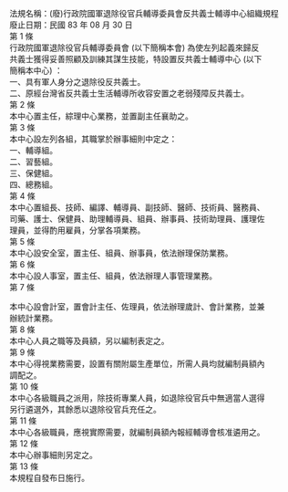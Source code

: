 法規名稱：(廢)行政院國軍退除役官兵輔導委員會反共義士輔導中心組織規程  
廢止日期：民國 83 年 08 月 30 日  
第 1 條  
行政院國軍退除役官兵輔導委員會 (以下簡稱本會) 為使左列起義來歸反  
共義士獲得妥善照顧及訓練其謀生技能，特設置反共義士輔導中心 (以下  
簡稱本中心) ：  
一、具有軍人身分之退除役反共義士。  
二、原經台灣省反共義士生活輔導所收容安置之老弱殘障反共義士。  
第 2 條  
本中心置主任，綜理中心業務，並置副主任襄助之。  
第 3 條  
本中心設左列各組，其職掌於辦事細則中定之：  
一、輔導組。  
二、習藝組。  
三、保健組。  
四、總務組。  
第 4 條  
本中心置組長、技師、編譯、輔導員、副技師、醫師、技術員、醫務員、  
司藥、護士、保健員、助理輔導員、組員、辦事員、技術助理員、護理佐  
理員，並得酌用雇員，分掌各項業務。  
第 5 條  
本中心設安全室，置主任、組員、辦事員，依法辦理保防業務。  
第 6 條  
本中心設人事室，置主任、組員，依法辦理人事管理業務。  
第 7 條  


本中心設會計室，置會計主任、佐理員，依法辦理歲計、會計業務，並兼  
辦統計業務。  
第 8 條  
本中心人員之職等及員額，另以編制表定之。  
第 9 條  
本中心得視業務需要，設置有關附屬生產單位，所需人員均就編制員額內  
調配之。  
第 10 條  
本中心各級職員之派用，除技術專業人員，如退除役官兵中無適當人選得  
另行遴選外，其餘悉以退除役官兵充任之。  
第 11 條  
本中心各級職員，應視實際需要，就編制員額內報經輔導會核准遴用之。  
第 12 條  
本中心辦事細則另定之。  
第 13 條  
本規程自發布日施行。  


